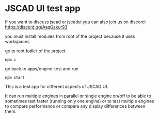 # JSCAD UI test app

If you want to discuss jscad or jscadui you can also join us on discord: https://discord.gg/AaqGskur93

you must install modules from root of the project because it uses workspaces

go to root fodler of the project

```
npm i
```

go back to apps/engine-test and run

```
npm start
```


This is a test app for different aspects of JSCAD UI.

It can run multiple engines in parallel or single engine on/off to be 
able to sometimes test faster (running only one engine) or to test multiple engines to compare performance or compare any display differences between them.



